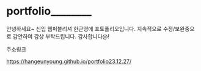 # portfolio________

안녕하세요~ 신입 웹퍼블리셔 한근영에 포토폴리오입니다.
지속적으로 수정/보완중으로 감안하여 감상 부탁드립니다.
감사합니다@!

주소링크

https://hangeunyoung.github.io/portfolio23.12.27/
